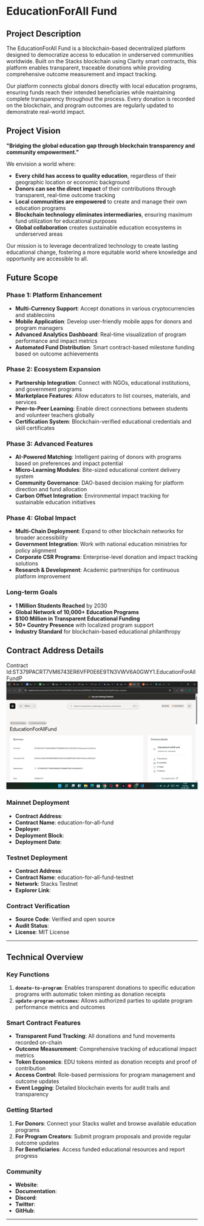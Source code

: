 # EducationForAll Fund

## Project Description

The EducationForAll Fund is a blockchain-based decentralized platform designed to democratize access to education in underserved communities worldwide. Built on the Stacks blockchain using Clarity smart contracts, this platform enables transparent, traceable donations while providing comprehensive outcome measurement and impact tracking.

Our platform connects global donors directly with local education programs, ensuring funds reach their intended beneficiaries while maintaining complete transparency throughout the process. Every donation is recorded on the blockchain, and program outcomes are regularly updated to demonstrate real-world impact.

## Project Vision

**"Bridging the global education gap through blockchain transparency and community empowerment."**

We envision a world where:
- **Every child has access to quality education**, regardless of their geographic location or economic background
- **Donors can see the direct impact** of their contributions through transparent, real-time outcome tracking
- **Local communities are empowered** to create and manage their own education programs
- **Blockchain technology eliminates intermediaries**, ensuring maximum fund utilization for educational purposes
- **Global collaboration** creates sustainable education ecosystems in underserved areas

Our mission is to leverage decentralized technology to create lasting educational change, fostering a more equitable world where knowledge and opportunity are accessible to all.

## Future Scope

### Phase 1: Platform Enhancement
- **Multi-Currency Support**: Accept donations in various cryptocurrencies and stablecoins
- **Mobile Application**: Develop user-friendly mobile apps for donors and program managers
- **Advanced Analytics Dashboard**: Real-time visualization of program performance and impact metrics
- **Automated Fund Distribution**: Smart contract-based milestone funding based on outcome achievements

### Phase 2: Ecosystem Expansion
- **Partnership Integration**: Connect with NGOs, educational institutions, and government programs
- **Marketplace Features**: Allow educators to list courses, materials, and services
- **Peer-to-Peer Learning**: Enable direct connections between students and volunteer teachers globally
- **Certification System**: Blockchain-verified educational credentials and skill certificates

### Phase 3: Advanced Features
- **AI-Powered Matching**: Intelligent pairing of donors with programs based on preferences and impact potential
- **Micro-Learning Modules**: Bite-sized educational content delivery system
- **Community Governance**: DAO-based decision making for platform direction and fund allocation
- **Carbon Offset Integration**: Environmental impact tracking for sustainable education initiatives

### Phase 4: Global Impact
- **Multi-Chain Deployment**: Expand to other blockchain networks for broader accessibility
- **Government Integration**: Work with national education ministries for policy alignment
- **Corporate CSR Programs**: Enterprise-level donation and impact tracking solutions
- **Research & Development**: Academic partnerships for continuous platform improvement

### Long-term Goals
- **1 Million Students Reached** by 2030
- **Global Network of 10,000+ Education Programs**
- **$100 Million in Transparent Educational Funding**
- **50+ Country Presence** with localized program support
- **Industry Standard** for blockchain-based educational philanthropy

## Contract Address Details

Contract Id:ST379PACRT7VM6743ER6VFP0E6E9TN3VWV6A0GWY1.EducationForAllFundP
![alt text](EDUCATION.PNG)

### Mainnet Deployment
- **Contract Address**: 
- **Contract Name**: education-for-all-fund
- **Deployer**: 
- **Deployment Block**: 
- **Deployment Date**: 

### Testnet Deployment
- **Contract Address**: 
- **Contract Name**: education-for-all-fund-testnet
- **Network**: Stacks Testnet
- **Explorer Link**: 

### Contract Verification
- **Source Code**: Verified and open source
- **Audit Status**: 
- **License**: MIT License

---

## Technical Overview

### Key Functions

1. **`donate-to-program`**: Enables transparent donations to specific education programs with automatic token minting as donation receipts
2. **`update-program-outcomes`**: Allows authorized parties to update program performance metrics and outcomes

### Smart Contract Features

- **Transparent Fund Tracking**: All donations and fund movements recorded on-chain
- **Outcome Measurement**: Comprehensive tracking of educational impact metrics
- **Token Economics**: EDU tokens minted as donation receipts and proof of contribution
- **Access Control**: Role-based permissions for program management and outcome updates
- **Event Logging**: Detailed blockchain events for audit trails and transparency

### Getting Started

1. **For Donors**: Connect your Stacks wallet and browse available education programs
2. **For Program Creators**: Submit program proposals and provide regular outcome updates
3. **For Beneficiaries**: Access funded educational resources and report progress

### Community

- **Website**:
- **Documentation**: 
- **Discord**: 
- **Twitter**: 
- **GitHub**: 

---

